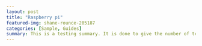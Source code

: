 ```yaml
---
layout: post
title: "Raspberry pi"
featured-img: shane-rounce-205187
categories: [Sample, Guides]
summary: This is a testing summary. It is done to give the number of text showing on the cards.
---
```


